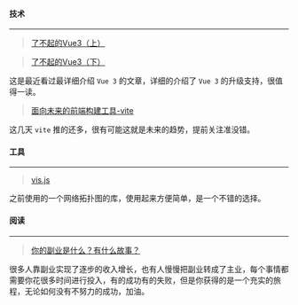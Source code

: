 #### 技术
---

> [了不起的Vue3（上）](https://juejin.cn/post/6898120355781705736)

> [了不起的Vue3（下）](https://juejin.cn/post/6898121032171945992)

这是最近看过最详细介绍 `Vue 3` 的文章，详细的介绍了 `Vue 3` 的升级支持，很值得一读。

> [面向未来的前端构建工具-vite](https://juejin.cn/post/6869915676501835783)

这几天 `vite` 推的还多，很有可能这就是未来的趋势，提前关注准没错。

#### 工具
---

> [vis.js](https://visjs.org/)

之前使用的一个网络拓扑图的库，使用起来方便简单，是一个不错的选择。


#### 阅读
---

> [你的副业是什么？有什么故事？](https://www.zhihu.com/question/338285136)

很多人靠副业实现了逐步的收入增长，也有人慢慢把副业转成了主业，每个事情都需要你花很多时间进行投入，有的成功有的失败，但是你获得的是一个充实的旅程，无论如何没有不努力的成功，加油。


